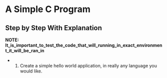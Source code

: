 # A Simple C Program

## Step by Step With Explanation

**NOTE:** __It_is_important_to_test_the_code_that_will_running_in_exact_environment_it_will_be_ran_in__

+ 1) Create a simple hello world application, in really any language you would like.
